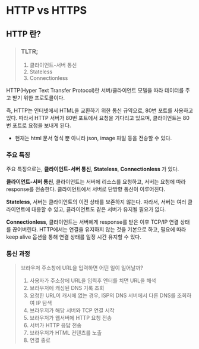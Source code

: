# HTTP vs HTTPS

## HTTP 란?

> ### TLTR;
>
> 1. 클라이언트-서버 통신
> 2. Stateless
> 3. Connectionless

HTTP(Hyper Text Transfer Protocol)란 서버/클라이언트 모델을 따라 데이터를 주고 받기 위한 프로토콜이다.

즉, HTTP는 인터넷에서 HTML을 교환하기 위한 통신 규약으로, 80번 포트를 사용하고 있다. 따라서 HTTP 서버가 80번 포트에서 요청을 기다리고 있으며, 클라이언트는 80번 포트로 요청을 보내게 된다.

- 현재는 html 문서 형식 뿐 아니라 json, image 파일 등을 전송할 수 있다.

### 주요 특징

주요 특징으로는, **클라이언트-서버 통신**, **Stateless**, **Connectionless** 가 있다.

**클라이언트-서버 통신**, 클라이언트는 서버에 리소스를 요청하고, 서버는 요청에 따라 response를 전송한다. 클라이언트에서 서버로 단방향 통신이 이루어진다.

**Stateless**, 서버는 클라이언트의 이전 상태를 보존하지 않는다. 따라서, 서버는 여러 클라이언트에 대응할 수 있고, 클라이언트도 같은 서버가 유지될 필요가 없다.

**Connectionless**, 클라이언트는 서버에게 response를 받은 이후 TCP/IP 연결 상태를 끊어버린다. HTTP에서는 연결을 유지하지 않는 것을 기본으로 하고, 필요에 따라 keep alive 옵션을 통해 연결 상태를 일정 시간 유지할 수 있다.

### 통신 과정

> 브라우저 주소창에 URL을 입력하면 어떤 일이 일어날까?
>
> 1. 사용자가 주소창에 URL을 입력후 엔터를 치면 URL을 해석
> 2. 브라우저에 캐싱된 DNS 기록 조회
> 3. 요청한 URL이 캐시에 없는 경우, ISP의 DNS 서버에서 다른 DNS를 조회하여 IP 탐색
> 4. 브라우저가 해당 서버와 TCP 연결 시작
> 5. 브라우저가 웹서버에 HTTP 요청 전송
> 6. 서버가 HTTP 응답 전송
> 7. 브라우저가 HTML 컨텐츠를 노출
> 8. 연결 종료
